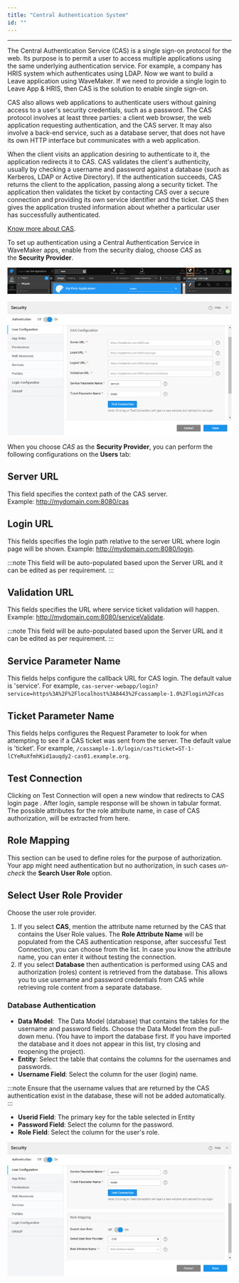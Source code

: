 ```yaml
---
title: "Central Authentication System"
id: ""
---
```

---

The Central Authentication Service (CAS) is a single sign-on protocol for the web. Its purpose is to permit a user to access multiple applications using the same underlying authentication service. For example, a company has HRIS system which authenticates using LDAP. Now we want to build a Leave application using WaveMaker. If we need to provide a single login to Leave App & HRIS, then CAS is the solution to enable single sign-on.

CAS also allows web applications to authenticate users without gaining access to a user's security credentials, such as a password. The CAS protocol involves at least three parties: a client web browser, the web application requesting authentication, and the CAS server. It may also involve a back-end service, such as a database server, that does not have its own HTTP interface but communicates with a web application.

When the client visits an application desiring to authenticate to it, the application redirects it to CAS. CAS validates the client's authenticity, usually by checking a username and password against a database (such as Kerberos, LDAP or Active Directory). If the authentication succeeds, CAS returns the client to the application, passing along a security ticket. The application then validates the ticket by contacting CAS over a secure connection and providing its own service identifier and the ticket. CAS then gives the application trusted information about whether a particular user has successfully authenticated. 

[Know more about CAS](https://wiki.jasig.org/display/CAS/Home).

To set up authentication using a Central Authentication Service in WaveMaker apps, enable from the security dialog, choose _CAS_ as the **Security Provider**.

[![](/learn/assets/sec_access.png)](/learn/assets/sec_access.png)

[![](/learn/assets/sec_user_cas.png)](/learn/assets/sec_user_cas.png)

When you choose _CAS_ as the **Security Provider**, you can perform the following configurations on the **Users** tab:

## Server URL
This field specifies the context path of the CAS server. Example: http://mydomain.com:8080/cas
## Login URL
This fields specifies the login path relative to the server URL where login page will be shown. Example: http://mydomain.com:8080/login. 

:::note
This field will be auto-populated based upon the Server URL and it can be edited as per requirement.
:::

## Validation URL
This fields specifies the URL where service ticket validation will happen. Example: http://mydomain.com:8080/serviceValidate. 

:::note
This field will be auto-populated based upon the Server URL and it can be edited as per requirement.
:::

## Service Parameter Name
This fields helps configure the callback URL for CAS login. The default value is 'service'. For example, `cas-server-webapp/login? service=https%3A%2F%2Flocalhost%3A8443%2Fcassample-1.0%2Flogin%2Fcas`

## Ticket Parameter Name
This fields helps configures the Request Parameter to look for when attempting to see if a CAS ticket was sent from the server. The default value is 'ticket'. For example, `/cassample-1.0/login/cas?ticket=ST-1-lCYeRuXfmhKid1auqdy2-cas01.example.org`.

## Test Connection
Clicking on Test Connection will open a new window that redirects to CAS login page . After login, sample response will be shown in tabular format. The possible attributes for the role attribute name, in case of CAS authorization, will be extracted from here.

## Role Mapping
This section can be used to define roles for the purpose of authorization. Your app might need authentication but no authorization, in such cases _un-check_ the **Search User Role** option.

## Select User Role Provider
Choose the user role provider.
    
1. If you select **CAS**, mention the attribute name returned by the CAS that contains the User Role values. The **Role Attribute Name** will be populated from the CAS authentication response, after successful Test Connection, you can choose from the list. In case you know the attribute name, you can enter it without testing the connection.
2. If you select **Database** then authentication is performed using CAS and authorization (roles) content is retrieved from the database. This allows you to use username and password credentials from CAS while retrieving role content from a separate database.

### Database Authentication 
- **Data Model**:  The Data Model (database) that contains the tables for the username and password fields. Choose the Data Model from the pull-down menu. (You have to import the database first. If you have imported the database and it does not appear in this list, try closing and reopening the project).
- **Entity**: Select the table that contains the columns for the usernames and passwords.
- **Username Field**: Select the column for the user (login) name. 

:::note
Ensure that the username values that are returned by the CAS authentication exist in the database, these will not be added automatically.
:::

- **Userid Field**: The primary key for the table selected in Entity
- **Password Field**: Select the column for the password.
- **Role Field**: Select the column for the user's role.

[![](/learn/assets/sec_user_cas_role.png)](/learn/assets/sec_user_cas_role.png)
